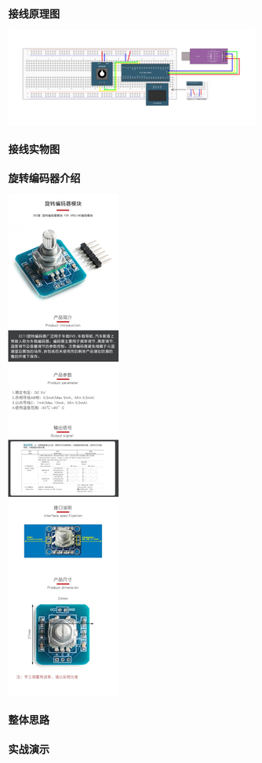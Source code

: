 ## 接线原理图

![旋转编码器计次](assets/旋转编码器计次.jpg)

## 接线实物图



## 旋转编码器介绍

![旋转编码器模块使用说明](assets/旋转编码器模块使用说明.png)

## 整体思路



## 实战演示